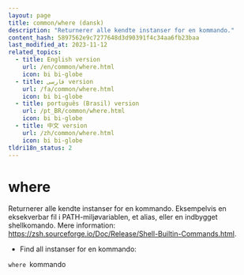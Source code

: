 ```yaml
---
layout: page
title: common/where (dansk)
description: "Returnerer alle kendte instanser for en kommando."
content_hash: 5897562e9c7277648d3d90391f4c34aa6fb23baa
last_modified_at: 2023-11-12
related_topics:
  - title: English version
    url: /en/common/where.html
    icon: bi bi-globe
  - title: فارسی version
    url: /fa/common/where.html
    icon: bi bi-globe
  - title: português (Brasil) version
    url: /pt_BR/common/where.html
    icon: bi bi-globe
  - title: 中文 version
    url: /zh/common/where.html
    icon: bi bi-globe
tldri18n_status: 2
---
```

# where

Returnerer alle kendte instanser for en kommando.
Eksempelvis en eksekverbar fil i PATH-miljøvariablen, et alias, eller en indbygget shellkomando.
Mere information: <https://zsh.sourceforge.io/Doc/Release/Shell-Builtin-Commands.html>.

- Find all instanser for en kommando:

`where `<span class="tldr-var badge badge-pill bg-dark-lm bg-white-dm text-white-lm text-dark-dm font-weight-bold">kommando</span>
